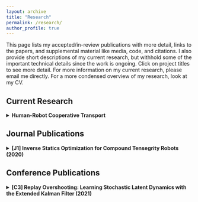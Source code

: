 ```yaml
---
layout: archive
title: "Research"
permalink: /research/
author_profile: true
---
```


<style>
  .boxed {
    color: black;
    border: 3px solid black;
    margin: 0px auto;
    padding: 10px;
    border-radius: 10px;
  }
</style>

This page lists my accepted/in-review publications with more detail, links to the papers, and supplemental material like media, code, and citations. I also provide short descriptions of my current research, but withhold some of the important technical details since the work is ongoing. Click on project titles to see more detail. For more information on my current research, please email me directly. For a more condensed overview of my research, look at my CV.

## Current Research
<details>
<summary><b>Human-Robot Cooperative Transport</b></summary>
<div class="boxed">

Collaborators: [Eley Ng](https://www.linkedin.com/in/eleyng/), [J.D. Kelly](https://www.linkedin.com/in/jd-kelly/), [Dylan Losey](https://dylanlosey.com/), [Dorsa Sadigh](https://dorsa.fyi/), [Monroe Kennedy III](https://monroekennedy3.com/)

Consider an episodic setting where a robotic assistant and a human would like to carry an object through an environment. After some period of time, the robotic agent may develop some idea of the strategy employed by the human when carrying the object, and could use this to condition its own control strategy to best achieve consensus during the carrying process.

This project studies the reinforcement learning setting where the robot may learn a conditional policy and an encoder for the human strategy, updating its models after each episode. Our goal is to replicate human-human behavior during the cooperative carrying process, so there may be a pre-training period to initialize the robot policy, followed by episodic adapatation. We are currently setting up a virtual simulation environment for human-human games for initial training data and will move to a physical platform for both data collection and model training later in 2021.
</div>
</details>

## Journal Publications
<details>
<summary><b>[J1] Inverse Statics Optimization for Compound Tensegrity Robots (2020)</b></summary>

<div class="boxed">

[[Paper]](http://alberthli.github.io/files/journal/invstatopt.pdf) [[Code]](https://github.com/apsabelhaus/tiso)

[_Tensegrities_](https://en.wikipedia.org/wiki/Tensegrity) are structures traditionally comprised of rigid bars held in equilibrium by a network of cables. Originally explored by architects and civil engineers, it was not until relatively recently that actuated tensegrities were studied in the field of robotics. As robots, tensegrities enjoy benefits such as lightweight construction and adjustable compliance, exhibiting features of both fully rigid and fully soft robots.

This project studied what we term _compound tensegrities_, whose rigid elements are not just purely compressive bars, but can take on any arbitrary geometry (and therefore also admit net moments about each rigid body). This allows more faithful bio-inspired designs at the expense of complicating traditional tensegrity modeling techniques. In our work, we reformulate the classic _force density method_ used for computing equilibrium forces in network structures to allow for analysis of compound tensegrities and derive a fast optimization-based shape controller that can also be used for quasi-static position control. Finally, the method is validated both in simulation and on a simple hardware test case.

<details>
<summary><b>Full Citation</b></summary>

Andrew Preston Sabelhaus, **Albert Hao Li**, Kimberley Sover, Jacob Madden, Andrew Barkan, Adrian Agogino, and Alice Agogino, "Inverse Statics Optimization for Compound Tensegrity Robots," _IEEE Robotics and Automation Letters_, vol. 5, no. 3, pp. 3982-3989, 2020.
</details>

<details>
<summary><b>Bibtex Citation</b></summary>

```
@article{  
  Sabelhaus2020_invstatopt,  
  title={Inverse Statics Optimization for Compound Tensegrity Robots},  
  author={Sabelhaus, Andrew Preston and Li, Albert Hao and Sover, Kimberley and Madden, Jacob and Barkan, Andrew and Agogino, Adrian and Agogino, Alice},  
  journal={IEEE Robotics and Automation Letters},  
  volume={5},  
  number={3},  
  year={2020},  
  pages={3982-3989},  
}
```
</details>

</div>
</details>

## Conference Publications
<details>
<summary><b>[C3] Replay Overshooting: Learning Stochastic Latent Dynamics with the Extended Kalman Filter (2021)</b></summary>
<div class="boxed">

**Accepted. Currently being revised.**

<!-- [[Paper]](http://alberthli.github.io/files/in_review/ro_submitted.pdf) -->
[[Video]](https://www.youtube.com/watch?v=eA32XTNRSuY) [[Code]](https://github.com/wuphilipp/replay-overshooting)

Humans are very skilled at spatiotemporal prediction, being able to predict the motion of objects or other agents with fairly minimal observations. This project sought to learn _latent dynamics models_ for the purpose of long-horizon spatiotemporal prediction on robots. As a prerequisite, we must be able to extract _latent states_ from sequences of _observations_. For example, we may be interested in predicting positions of objects (the states) from video frames (the observations). This process is called _posterior inference_.

Many conventional methods in the learning literature conduct posterior inference using an inference network like a bi-RNN, which consumes the data and returns an estimate over some latent state. As it turns out, this is unnecessary, as classical state estimation theory allows approximate inference using methods like the extended Kalman filter, which requires only a dynamics network and an observation model, eliminating the need for a third inference network.

We present results for such a model and also a new learning algorithm called _replay overshooting_ that prioritizes training the dynamics model over the observation model. We show that our method is effective on multiple types of data, such as stripped position data or image sequences, while remaining very parameter-efficient compared to existing methods in the literature. As an added bonus, our method allows seamlessly changing the learned model between discrete and continuous-time, the first such method that natively incorporates both perspectives for dynamics learning.

<details>
<summary><b>Full Citation</b></summary>

**Albert Hao Li\***, Philipp Wu\*, Monroe Kennedy III, "Replay Overshooting: Learning Stochastic Latent Dynamics with the Extended Kalman Filter," _2021 IEEE International Conference on Robotics and Automation (ICRA)_, Xi'an, China, 2021. \*Equal Contribution.
</details>

<details>
<summary><b>Bibtex Citation</b></summary>

```
@inproceedings{
  liwu_2021ReplayOvershooting,
  title={Replay Overshooting: Learning Stochastic Latent Dynamics with the Extended Kalman Filter},
  author={A. {Li} and P. {Wu} and M. {Kennedy}},
  booktitle={2021 International Conference on Robotics and Automation (ICRA)},
  year={2021},
}
```
</details>

<details>
<summary><b>[C2] Ball Juggling on the Bipedal Robot Cassie (2020)</b></summary>
<div class="boxed">

[[Paper]](http://alberthli.github.io/files/conference/cassie.pdf) [[Video]](https://www.youtube.com/watch?v=tLrz_R_T6kg) [[Media]](https://spectrum.ieee.org/automaton/robotics/robotics-hardware/uc-berkeley-cassie-cal-robot-juggle)

To facilitate human-robot interactions and robotic multi-tasking in dynamical environments, we expect them to be able to reason accurately about contact. One of the simplest benchmarks for controlling via contact is the _robotic juggling_ task, which has been replicated before on quadrotors, robotic manipulators, and large humanoid robots.

This project studied _bounce juggling_ on the bipedal robot _Cassie_, developed by Agility Robotics. The distinguishing factor of this work is the difficulty of maintaining an active juggle while also balancing the robot, which is already a nontrivial task depending on the robot's environment. We derived two different juggling controllers, both inspired by _mirror law algorithms_: one based on a simple PID scheme on the ball position and another based on contact force optimization at the robot's feet to maintain balance while driving the juggling with sufficient force and precision.

We found that in simulation, both controllers were locally exponentially stable with Poincaré analysis. We implemented the simpler of the two on Cassie and found that we were able to maintain stable juggles for long periods (with the longest period being over 40 juggles long). Unfortunately, I left Berkeley to start my MS near the end of this project, and we did not have time to implement the second controller online.

<details>
<summary><b>Full Citation</b></summary>

Katherine Lin Poggensee\*, **Albert Hao Li\***, Daniel Sotsaikich\*, Bike Zhang, Prasanth Kotaru, Mark Mueller, and Koushil Sreenath, "Ball Juggling on the Bipedal Robot Cassie," _2020 European Control Conference (ECC)_, Saint Petersburg, Russia, 2020, pp. 875-880. \*Equal Contribution.
</details>

<details>
<summary><b>Bibtex Citation</b></summary>

```
@inproceedings{  
  Poggensee2020_jugglingcassie,  
  title={Ball Juggling on the Bipedal Robot Cassie},  
  author={Poggensee, Katherine Lin and Li, Albert Hao and Sotsaikich, Daniel and Zhang, Bike and Kotaru, Prasanth, and Mueller, Mark and Sreenath, Koushil},  
  journal={2020 IEEE European Control Conference (ECC)},  
  year={2020},  
  address={Saint Petersburg, Russia},  
  pages={875-880},  
}
```
</details>

</div>
</details>

<details>
<summary><b>[C1] Dex-Net 3.0: Computing Robust Vacuum Suction Grasp Targets in Point Clouds Using a New Analytic Model and Deep Learning (2018)</b></summary>
<div class="boxed">

[[Paper]](http://alberthli.github.io/files/conference/dexnet.pdf) [[Video]](https://www.youtube.com/watch?v=dZIHmcaTJ_c&feature=emb_title) [[Code]](https://github.com/BerkeleyAutomation/dex-net)

Vacuum-based grasping and manipulation is a popular alternative to traditional parallel-jaw methods, since we only need to compute a single point of contact and we may be able to lift objects that are difficult to grasp otherwise. The goal of this project was deriving an analytical physics-based suction model, training a grasping planner to find good suction points on various objects from point cloud data, and implementing the system on a real robot.

My role on the project was designing new grippers that could interface with the ABB YuMi and replace its default grippers with lightweight and cost-effective alternatives. I was also responsible for hardware maintenance, including part replacements, fixing electronic parts and circuitry-related failures, and implementing new design features. Ultimately, Dex-Net 3.0 was able to achieve success rates of 98%, 82%, and 58% on the "basic," "typical," and "adversarial" object categories, with adversarial performance improving to 81% when trained specifically on adversarial objects.

<details>
<summary><b>Full Citation</b></summary>

Jeffrey Mahler, Matthew Matl, Xinyi Liu, **Albert Li**, David Gealy, Ken Goldberg, "Dex-Net 3.0: Computing Robust Vacuum Suction Grasp Targets in Point Clouds Using a New Analytic Model and Deep Learning," _2018 IEEE International Conference on Robotics and Automation (ICRA)_, Brisbane, QLD, 2018, pp. 5620-5627.
</details>

<details>
<summary><b>Bibtex Citation</b></summary>

```
@inproceedings{  
  Mahler2018_dexnet3,  
  title={Dex-Net 3.0: Computing Robust Vacuum Suction Grasp Targets in Point Clouds Using a New Analytic Model and Deep Learning},  
  author={Mahler, Jeffrey and Matl, Matthew and Liu, Xinyu and Li, Albert and Gealy, David and Goldberg, Ken},  
  journal={2018 IEEE International Conference on Robotics and Automation (ICRA)},  
  year={2018},  
  address={Brisbane, QLD},  
  pages={5620-5627},  
}
```
</details>

</div>
</details>

<!-- ## Publications In Review
<details>
<summary><b>[R1] Replay Overshooting: Learning Stochastic Latent Dynamics with the Extended Kalman Filter (2021)</b></summary>
<div class="boxed">

[[Paper]](http://alberthli.github.io/files/in_review/ro_submitted.pdf) [[Video]](https://www.youtube.com/watch?v=eA32XTNRSuY) [[Code]](https://github.com/wuphilipp/replay-overshooting)

Humans are very skilled at spatiotemporal prediction, being able to predict the motion of objects or other agents with fairly minimal observations. This project sought to learn _latent dynamics models_ for the purpose of long-horizon spatiotemporal prediction on robots. As a prerequisite, we must be able to extract _latent states_ from sequences of _observations_. For example, we may be interested in predicting positions of objects (the states) from video frames (the observations). This process is called _posterior inference_.

Many conventional methods in the learning literature conduct posterior inference using an inference network like a bi-RNN, which consumes the data and returns an estimate over some latent state. As it turns out, this is unnecessary, as classical state estimation theory allows approximate inference using methods like the extended Kalman filter, which requires only a dynamics network and an observation model, eliminating the need for a third inference network.

We present results for such a model and also a new learning algorithm called _replay overshooting_ that prioritizes training the dynamics model over the observation model. We show that our method is effective on multiple types of data, such as stripped position data or image sequences, while remaining very parameter-efficient compared to existing methods in the literature. As an added bonus, our method allows seamlessly changing the learned model between discrete and continuous-time, the first such method that natively incorporates both perspectives for dynamics learning.

<details>
<summary><b>Full Citation</b></summary>

**Albert Hao Li\***, Philipp Wu\*, Monroe Kennedy III, "Replay Overshooting: Learning Stochastic Latent Dynamics with the Extended Kalman Filter," _2021 IEEE International Conference on Robotics and Automation (ICRA)_, Xi'an, China, 2021. \*Equal Contribution.
</details> -->

</div>
</details>
